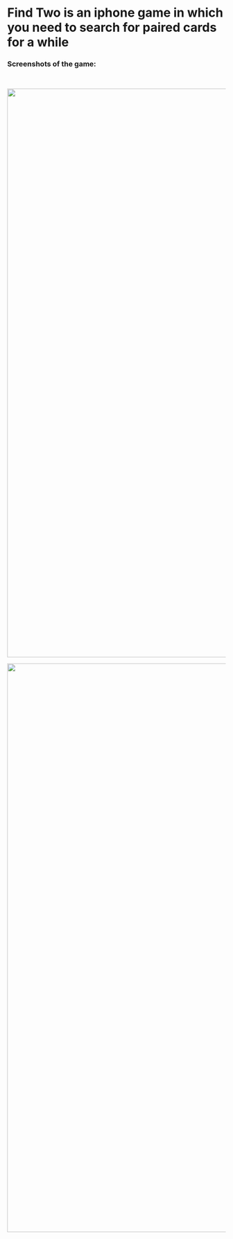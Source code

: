 <h1>Find Two is an iphone game in which you need to search for paired cards for a while</h1>
<h3>Screenshots of the game:</h3>
<p>&nbsp;</p>
<p><img src="https://github.com/user-attachments/assets/eb4e9659-b69f-4e3c-876f-923d1753978a" alt="" width="603" height="1311" /></p>
<p><img src="https://github.com/user-attachments/assets/71407f4d-acaf-42ee-bc1a-93f83f6213db" alt="" width="603" height="1311" /></p>
